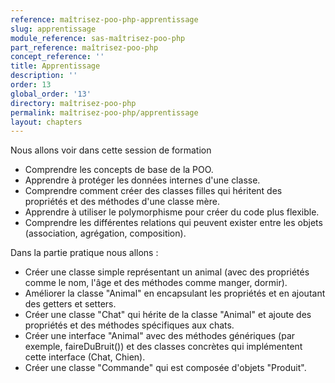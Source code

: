 ```yaml
---
reference: maîtrisez-poo-php-apprentissage
slug: apprentissage
module_reference: sas-maîtrisez-poo-php
part_reference: maîtrisez-poo-php
concept_reference: ''
title: Apprentissage
description: ''
order: 13
global_order: '13'
directory: maîtrisez-poo-php
permalink: maîtrisez-poo-php/apprentissage
layout: chapters
---
```



Nous allons voir dans cette session de formation 

- Comprendre les concepts de base de la POO.
- Apprendre à protéger les données internes d'une classe.
- Comprendre comment créer des classes filles qui héritent des propriétés et des méthodes d'une classe mère.
- Apprendre à utiliser le polymorphisme pour créer du code plus flexible.
- Comprendre les différentes relations qui peuvent exister entre les objets (association, agrégation, composition).

Dans la partie pratique nous allons :

- Créer une classe simple représentant un animal (avec des propriétés comme le nom, l'âge et des méthodes comme manger, dormir).
- Améliorer la classe "Animal" en encapsulant les propriétés et en ajoutant des getters et setters.
- Créer une classe "Chat" qui hérite de la classe "Animal" et ajoute des propriétés et des méthodes spécifiques aux chats.
- Créer une interface "Animal" avec des méthodes génériques (par exemple, faireDuBruit()) et des classes concrètes qui implémentent cette interface (Chat, Chien).
- Créer une classe "Commande" qui est composée d'objets "Produit".